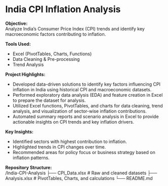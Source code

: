 # India CPI Inflation Analysis

**Objective:**  
Analyze India’s Consumer Price Index (CPI) trends and identify key macroeconomic factors contributing to inflation.

**Tools Used:**  
- Excel (PivotTables, Charts, Functions)  
- Data Cleaning & Pre-processing  
- Trend Analysis  

**Project Highlights:**  
- Developed data-driven solutions to identify key factors influencing CPI inflation in India using historical CPI and macroeconomic datasets.  
- Performed exploratory data analysis (EDA) and feature creation in Excel to prepare the dataset for analysis.  
- Utilized Excel functions, PivotTables, and charts for data cleaning, trend analysis, and visualization of sector-wise inflation contributions.  
- Automated summary reports and scenario analysis in Excel to provide actionable insights on CPI trends and key inflation drivers.  

**Key Insights:**  
- Identified sectors with highest contribution to inflation.  
- Highlighted trends in CPI changes over time.  
- Recommended areas for policy focus or business strategy based on inflation patterns.  

**Repository Structure:**  
/India-CPI-Analysis
├── CPI_Data.xlsx # Raw and cleaned datasets
├── Analysis.xlsx # PivotTables, Charts, and calculations
└── README.md




